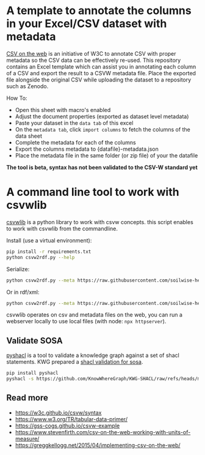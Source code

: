 # A template to annotate the columns in your Excel/CSV dataset with metadata

[CSV on the web](https://www.w3.org/TR/tabular-data-primer/) is an initiative of W3C to annotate CSV with proper metadata so the CSV 
data can be effectively re-used. This repository contains an Excel template which can assist you in annotating each column of a CSV 
and export the result to a CSVW metadata file. Place the exported file alongside the original CSV while uploading the dataset to a 
repository such as Zenodo. 

How To:
- Open this sheet with macro's enabled
- Adjust the document properties (exported as dataset level metadata)
- Paste your dataset in the `data tab` of this excel
- On the `metadata tab`, click `import columns` to fetch the columns of the data sheet
- Complete the metadata for each of the columns
- Export the columns metadata to {datafile}-metadata.json
- Place the metadata file in the same folder (or zip file) of your the datafile 

**The tool is beta, syntax has not been validated to the CSV-W standard yet**

# A command line tool to work with csvwlib

[csvwlib](https://pypi.org/project/csvwlib/) is a python library to work with csvw concepts. this script enables to work with csvwlib from the commandline.

Install (use a virtual environment):
```bash
pip install -r requirements.txt
python csvw2rdf.py --help
```

Serialize:
```bash
python csvw2rdf.py --meta https://raw.githubusercontent.com/soilwise-he/soilwise-ontology/refs/heads/main/CSVW-Excel-Template/example2/leaves-of-tree-metadata.json --out data.jsonld
```

Or in rdf/xml:
```bash
python csvw2rdf.py --meta https://raw.githubusercontent.com/soilwise-he/soilwise-ontology/refs/heads/main/CSVW-Excel-Template/example2/leaves-of-tree-metadata.json --out data.xml --format xml
```

csvwlib operates on csv and metadata files on the web, you can run a webserver locally to use local files (with node: `npx httpserver`).

## Validate SOSA

[pyshacl](https://pypi.org/project/pyshacl/) is a tool to validate a knowledge graph against a set of shacl statements. KWG prepared a [shacl validation for sosa](https://github.com/KnowWhereGraph/KWG-SHACL/blob/main/shacl_sosa.ttl).

```bash
pip install pyshacl
pyshacl -s https://github.com/KnowWhereGraph/KWG-SHACL/raw/refs/heads/main/shacl_sosa.ttl -m -i rdfs -a -j -f human data.ttl
```

## Read more 

- https://w3c.github.io/csvw/syntax
- https://www.w3.org/TR/tabular-data-primer/
- https://gss-cogs.github.io/csvw-example
- https://www.stevenfirth.com/csv-on-the-web-working-with-units-of-measure/
- https://greggkellogg.net/2015/04/implementing-csv-on-the-web/